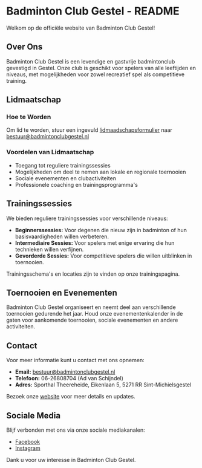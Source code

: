 # Badminton Club Gestel - README

Welkom op de officiële website van Badminton Club Gestel!

## Over Ons
Badminton Club Gestel is een levendige en gastvrije badmintonclub gevestigd in Gestel. Onze club is geschikt voor spelers van alle leeftijden en niveaus, met mogelijkheden voor zowel recreatief spel als competitieve training.

## Lidmaatschap
### Hoe te Worden
Om lid te worden, stuur een ingevuld [lidmaadschapsformulier](../files/lidmaatschap.pdf) naar bestuur@badmintonclubgestel.nl

### Voordelen van Lidmaatschap
- Toegang tot reguliere trainingssessies
- Mogelijkheden om deel te nemen aan lokale en regionale toernooien
- Sociale evenementen en clubactiviteiten
- Professionele coaching en trainingsprogramma's

## Trainingssessies
We bieden reguliere trainingssessies voor verschillende niveaus:
- **Beginnerssessies:** Voor degenen die nieuw zijn in badminton of hun basisvaardigheden willen verbeteren.
- **Intermediaire Sessies:** Voor spelers met enige ervaring die hun technieken willen verfijnen.
- **Gevorderde Sessies:** Voor competitieve spelers die willen uitblinken in toernooien.

Trainingsschema's en locaties zijn te vinden op onze trainingspagina.

## Toernooien en Evenementen
Badminton Club Gestel organiseert en neemt deel aan verschillende toernooien gedurende het jaar. Houd onze evenementenkalender in de gaten voor aankomende toernooien, sociale evenementen en andere activiteiten.

## Contact
Voor meer informatie kunt u contact met ons opnemen:
- **Email:** bestuur@badmintonclubgestel.nl
- **Telefoon:** 06-26808704 (Ad van Schijndel)
- **Adres:** Sporthal Theereheide, Eikenlaan 5, 5271 RR Sint-Michielsgestel

Bezoek onze [website](http://badmintonclubgestel.nl) voor meer details en updates.

## Sociale Media
Blijf verbonden met ons via onze sociale mediakanalen:
- [Facebook](https://www.facebook.com/badmintonclubbcg)
- [Instagram](https://instagram.com)

Dank u voor uw interesse in Badminton Club Gestel. 
